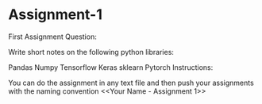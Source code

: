# Assignment-1
First Assignment
Question:

Write short notes on the following python libraries:

Pandas
Numpy
Tensorflow
Keras
sklearn
Pytorch
Instructions:

You can do the assignment in any text file and then push your assignments with the naming convention <<Your Name - Assignment 1>>
